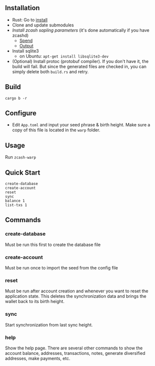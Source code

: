 ## Installation

- Rust: Go to [install](https://www.rust-lang.org/tools/install)
- Clone and update submodules
- *Install zcash sapling parameters* (it's done automatically if you 
have zcashd)
    - [Spend](https://download.z.cash/downloads/sapling-spend.params)
    - [Output](https://download.z.cash/downloads/sapling-output.params)
- Install sqlite3
    - on Ubuntu: `apt-get install libsqlite3-dev`
- (Optional) Install protoc (protobuf compiler). If you don't have it,
the build will fail. But since the generated files are checked in, you 
can simply delete both `build.rs` and retry.

## Build
`cargo b -r`

## Configure
- Edit `App.toml` and input your seed phrase & birth height. Make sure a copy of this file is located in the `warp` folder.
## Usage
Run `zcash-warp`

## Quick Start

```
create-database
create-account
reset
sync
balance 1
list-txs 1
```

## Commands
### create-database

Must be run this first to create the database file

### create-account

Must be run once to import the seed from the config file

### reset

Must be run after account creation and whenever you want to reset
the application state. This deletes the synchronization data
and brings the wallet back to its birth height.

### sync

Start synchronization from last sync height.

### help

Show the help page. There are several other commands to show the account balance,
addresses, transactions, notes, generate diversified addresses, make payments, etc.
